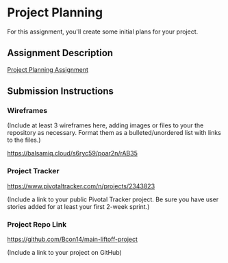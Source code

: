 # Project Planning
For this assignment, you'll create some initial plans for your project.

## Assignment Description
[Project Planning Assignment](https://education.launchcode.org/liftoff/assignments/planning/)

## Submission Instructions

### Wireframes

(Include at least 3 wireframes here, adding images or files to your the repository as necessary. Format them as a bulleted/unordered list with links to the files.)

https://balsamiq.cloud/s6ryc59/poar2n/rAB35


### Project Tracker

https://www.pivotaltracker.com/n/projects/2343823

(Include a link to your public Pivotal Tracker project. Be sure you have user stories added for at least your first 2-week sprint.)

### Project Repo Link

https://github.com/Bcon14/main-liftoff-project

(Include a link to your project on GitHub)
